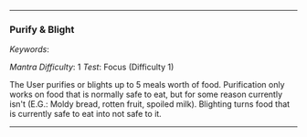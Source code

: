 ___

### Purify & Blight

*Keywords*: 

*Mantra Difficulty*: 1
*Test*: Focus (Difficulty 1)

The User purifies or blights up to 5 meals worth of food. Purification only works on food that is normally safe to eat, but for some reason currently isn't (E.G.: Moldy bread, rotten fruit, spoiled milk). Blighting turns food that is currently safe to eat into not safe to it.

___